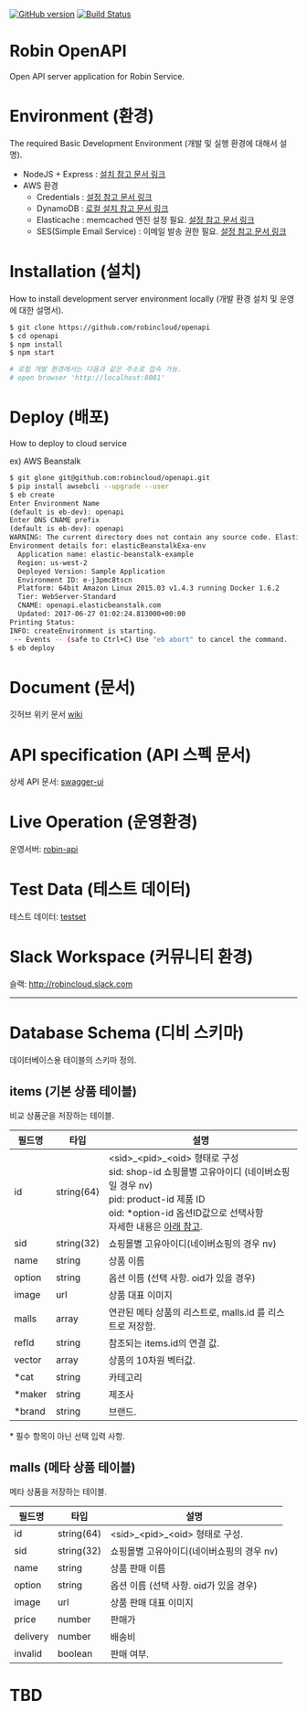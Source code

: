 
[![GitHub version](https://badge.fury.io/gh/robincloud%2Fopenapi.svg)](https://badge.fury.io/gh/robincloud%2Fopenapi)
[![Build Status](https://travis-ci.org/robincloud/openapi.svg?branch=master)](https://travis-ci.org/robincloud/openapi)

# Robin OpenAPI
Open API server application for Robin Service.


# Environment (환경)
The required Basic Development Environment (개발 및 실행 환경에 대해서 설명).

- NodeJS + Express : [설치 참고 문서 링크](http://webframeworks.kr/getstarted/expressjs/)
- AWS 환경
   - Credentials : [설정 참고 문서 링크](http://docs.aws.amazon.com/cli/latest/userguide/cli-chap-getting-started.html)
   - DynamoDB : [로컬 설치 참고 문서 링크](http://docs.aws.amazon.com/ko_kr/amazondynamodb/latest/developerguide/DynamoDBLocal.html)
   - Elasticache : memcached 엔진 설정 필요. [설정 참고 문서 링크](http://wildpup.cafe24.com/archives/1028)
   - SES(Simple Email Service) : 이메일 발송 권한 필요. [설정 참고 문서 링크](http://docs.aws.amazon.com/ko_kr/ses/latest/DeveloperGuide/quick-start.html)


# Installation (설치)
How to install development server environment locally (개발 환경 설치 및 운영에 대한 설명서).


```bash
$ git clone https://github.com/robincloud/openapi
$ cd openapi
$ npm install
$ npm start

# 로컬 개발 환경에서는 다음과 같은 주소로 접속 가능.
# open browser 'http://localhost:8081'
```

# Deploy (배포)
How to deploy to cloud service

ex) AWS Beanstalk
```bash
$ git glone git@github.com:robincloud/openapi.git
$ pip install awsebcli --upgrade --user
$ eb create
Enter Environment Name
(default is eb-dev): openapi
Enter DNS CNAME prefix
(default is eb-dev): openapi
WARNING: The current directory does not contain any source code. Elastic Beanstalk is launching the sample application instead.
Environment details for: elasticBeanstalkExa-env
  Application name: elastic-beanstalk-example
  Region: us-west-2
  Deployed Version: Sample Application
  Environment ID: e-j3pmc8tscn
  Platform: 64bit Amazon Linux 2015.03 v1.4.3 running Docker 1.6.2
  Tier: WebServer-Standard
  CNAME: openapi.elasticbeanstalk.com
  Updated: 2017-06-27 01:02:24.813000+00:00
Printing Status:
INFO: createEnvironment is starting.
 -- Events -- (safe to Ctrl+C) Use "eb abort" to cancel the command.
$ eb deploy
```


# Document (문서)
깃허브 위키 문서 [wiki](https://github.com/robincloud/openapi/wiki) 


# API specification (API 스펙 문서)
상세 API 문서: [swagger-ui](https://robin-api.oneprice.co.kr/swagger-ui/)


# Live Operation (운영환경)
운영서버: [robin-api](https://robin-api.oneprice.co.kr)


# Test Data (테스트 데이터)
테스트 데이터: [testset](https://github.com/robincloud/testset)


# Slack Workspace (커뮤니티 환경)
슬랙: http://robincloud.slack.com


---


# Database Schema (디비 스키마)

데이터베이스용 테이블의 스키마 정의.

## items (기본 상품 테이블)

비교 상품군을 저장하는 테이블.

필드명   | 타입        | 설명
--------|-----------|----------
id      | string(64)| \<sid>\_\<pid>\_\<oid> 형태로 구성 <br> sid: shop-id 쇼핑몰별 고유아이디 (네이버쇼핑일 경우 nv)  <br> pid: product-id 제품 ID <br> oid: *option-id 옵션ID값으로 선택사항 <br> 자세한 내용은 [아래 참고](#tbd).
sid     | string(32)| 쇼핑몰별 고유아이디(네이버쇼핑의 경우 nv)
name    | string    | 상품 이름
option  | string    | 옵션 이름 (선택 사항. oid가 있을 경우)
image   | url       | 상품 대표 이미지
malls   | array     | 연관된 메타 상품의 리스트로, malls.id 를 리스트로 저장함.
refId   | string    | 참조되는 items.id의 연결 값.
vector  | array<N>  | 상품의 10차원 벡터값.
*cat    | string    | 카테고리
*maker  | string    | 제조사
*brand  | string    | 브랜드.

 \* 필수 항목이 아닌 선택 입력 사항.


## malls (메타 상품 테이블)

메타 상품을 저장하는 테이블.

필드명    | 타입       | 설명
--------|-----------|----------
id      | string(64)| \<sid>\_\<pid>\_\<oid> 형태로 구성.
sid	    | string(32)| 쇼핑몰별 고유아이디(네이버쇼핑의 경우 nv)
name    | string    | 상품 판매 이름
option  | string    | 옵션 이름 (선택 사항. oid가 있을 경우)
image   | url       | 상품 판매 대표 이미지
price   | number    | 판매가
delivery | number   | 배송비
invalid | boolean   | 판매 여부.


# TBD




